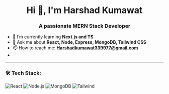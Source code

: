 <h1 align="center">Hi 👋, I'm Harshad Kumawat</h1>
<h3 align="center">A passionate MERN Stack Developer</h3>

- 🌱 I’m currently learning **Next.js and TS**
- 💬 Ask me about **React, Node, Express, MongoDB, Tailwind CSS**
- 📫 How to reach me: **Harshadkumawat339977@gmail.com**
- 

---

### 🛠 Tech Stack:
![React](https://img.shields.io/badge/-React-black?style=flat-square&logo=react)
![Node.js](https://img.shields.io/badge/-Node.js-black?style=flat-square&logo=node.js)
![MongoDB](https://img.shields.io/badge/-MongoDB-black?style=flat-square&logo=mongodb)
![Tailwind](https://img.shields.io/badge/-TailwindCSS-black?style=flat-square&logo=tailwind-css)




